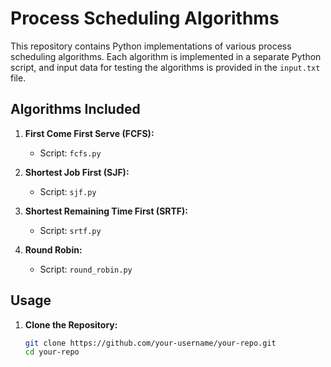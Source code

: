 # Process Scheduling Algorithms

This repository contains Python implementations of various process scheduling algorithms. Each algorithm is implemented in a separate Python script, and input data for testing the algorithms is provided in the `input.txt` file.

## Algorithms Included

1. **First Come First Serve (FCFS):**
   - Script: `fcfs.py`

2. **Shortest Job First (SJF):**
   - Script: `sjf.py`

3. **Shortest Remaining Time First (SRTF):**
   - Script: `srtf.py`

4. **Round Robin:**
   - Script: `round_robin.py`

## Usage

1. **Clone the Repository:**
   ```bash
   git clone https://github.com/your-username/your-repo.git
   cd your-repo

